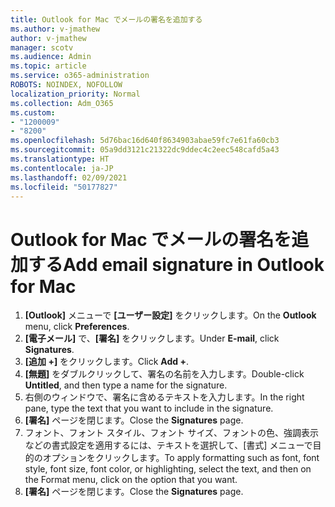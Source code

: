 ```yaml
---
title: Outlook for Mac でメールの署名を追加する
ms.author: v-jmathew
author: v-jmathew
manager: scotv
ms.audience: Admin
ms.topic: article
ms.service: o365-administration
ROBOTS: NOINDEX, NOFOLLOW
localization_priority: Normal
ms.collection: Adm_O365
ms.custom:
- "1200009"
- "8200"
ms.openlocfilehash: 5d76bac16d640f8634903abae59fc7e61fa60cb3
ms.sourcegitcommit: 05a9dd3121c21322dc9ddec4c2eec548cafd5a43
ms.translationtype: HT
ms.contentlocale: ja-JP
ms.lasthandoff: 02/09/2021
ms.locfileid: "50177827"
---
```

# <a name="add-email-signature-in-outlook-for-mac"></a><span data-ttu-id="9f670-102">Outlook for Mac でメールの署名を追加する</span><span class="sxs-lookup"><span data-stu-id="9f670-102">Add email signature in Outlook for Mac</span></span>

1. <span data-ttu-id="9f670-103">**[Outlook]** メニューで **[ユーザー設定]** をクリックします。</span><span class="sxs-lookup"><span data-stu-id="9f670-103">On the **Outlook** menu, click **Preferences**.</span></span>
2. <span data-ttu-id="9f670-104">**[電子メール]** で、**[署名]** をクリックします。</span><span class="sxs-lookup"><span data-stu-id="9f670-104">Under **E-mail**, click **Signatures**.</span></span>
3. <span data-ttu-id="9f670-105">**[追加 +]** をクリックします。</span><span class="sxs-lookup"><span data-stu-id="9f670-105">Click **Add +**.</span></span>
4. <span data-ttu-id="9f670-106">**[無題]** をダブルクリックして、署名の名前を入力します。</span><span class="sxs-lookup"><span data-stu-id="9f670-106">Double-click **Untitled**, and then type a name for the signature.</span></span>
5. <span data-ttu-id="9f670-107">右側のウィンドウで、署名に含めるテキストを入力します。</span><span class="sxs-lookup"><span data-stu-id="9f670-107">In the right pane, type the text that you want to include in the signature.</span></span>
6. <span data-ttu-id="9f670-108">**[署名]** ページを閉じます。</span><span class="sxs-lookup"><span data-stu-id="9f670-108">Close the **Signatures** page.</span></span>
7. <span data-ttu-id="9f670-109">フォント、フォント スタイル、フォント サイズ、フォントの色、強調表示などの書式設定を適用するには、テキストを選択して、[書式] メニューで目的のオプションをクリックします。</span><span class="sxs-lookup"><span data-stu-id="9f670-109">To apply formatting such as font, font style, font size, font color, or highlighting, select the text, and then on the Format menu, click on the option that you want.</span></span>
8. <span data-ttu-id="9f670-110">**[署名]** ページを閉じます。</span><span class="sxs-lookup"><span data-stu-id="9f670-110">Close the **Signatures** page.</span></span>
